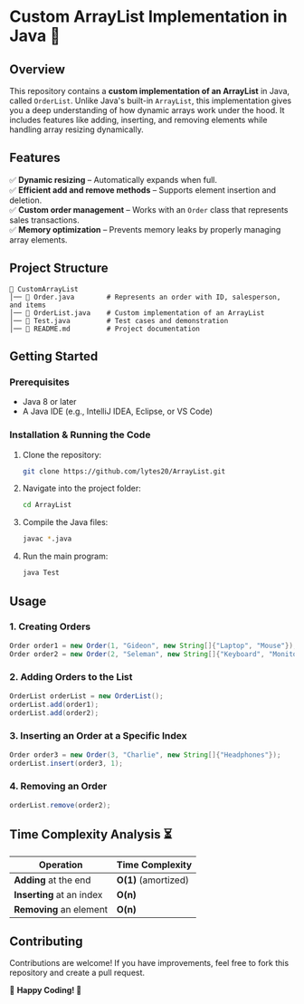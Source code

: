 # **Custom ArrayList Implementation in Java** 🚀

## **Overview**

This repository contains a **custom implementation of an ArrayList** in Java, called `OrderList`. Unlike Java's built-in `ArrayList`, this implementation gives you a deep understanding of how dynamic arrays work under the hood. It includes features like adding, inserting, and removing elements while handling array resizing dynamically.

## **Features**

✅ **Dynamic resizing** – Automatically expands when full.  
✅ **Efficient add and remove methods** – Supports element insertion and deletion.  
✅ **Custom order management** – Works with an `Order` class that represents sales transactions.  
✅ **Memory optimization** – Prevents memory leaks by properly managing array elements.

## **Project Structure**

```
📂 CustomArrayList
│── 📄 Order.java        # Represents an order with ID, salesperson, and items
│── 📄 OrderList.java    # Custom implementation of an ArrayList
│── 📄 Test.java         # Test cases and demonstration
│── 📄 README.md         # Project documentation
```

## **Getting Started**

### **Prerequisites**

- Java 8 or later
- A Java IDE (e.g., IntelliJ IDEA, Eclipse, or VS Code)

### **Installation & Running the Code**

1. Clone the repository:
   ```sh
   git clone https://github.com/lytes20/ArrayList.git
   ```
2. Navigate into the project folder:
   ```sh
   cd ArrayList
   ```
3. Compile the Java files:
   ```sh
   javac *.java
   ```
4. Run the main program:
   ```sh
   java Test
   ```

## **Usage**

### **1. Creating Orders**

```java
Order order1 = new Order(1, "Gideon", new String[]{"Laptop", "Mouse"});
Order order2 = new Order(2, "Seleman", new String[]{"Keyboard", "Monitor"});
```

### **2. Adding Orders to the List**

```java
OrderList orderList = new OrderList();
orderList.add(order1);
orderList.add(order2);
```

### **3. Inserting an Order at a Specific Index**

```java
Order order3 = new Order(3, "Charlie", new String[]{"Headphones"});
orderList.insert(order3, 1);
```

### **4. Removing an Order**

```java
orderList.remove(order2);
```

## **Time Complexity Analysis** ⏳

| Operation                 | Time Complexity      |
| ------------------------- | -------------------- |
| **Adding** at the end     | **O(1)** (amortized) |
| **Inserting** at an index | **O(n)**             |
| **Removing** an element   | **O(n)**             |

## **Contributing**

Contributions are welcome! If you have improvements, feel free to fork this repository and create a pull request.

📌 **Happy Coding! 🚀**
